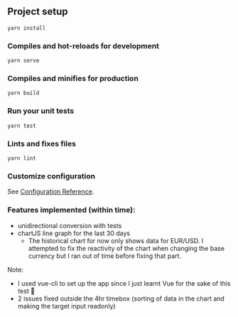 ## Project setup

```
yarn install
```

### Compiles and hot-reloads for development

```
yarn serve
```

### Compiles and minifies for production

```
yarn build
```

### Run your unit tests

```
yarn test
```

### Lints and fixes files

```
yarn lint
```

### Customize configuration

See [Configuration Reference](https://cli.vuejs.org/config/).

### Features implemented (within time):
- unidirectional conversion with tests
- chartJS line graph for the last 30 days
   - The historical chart for now only shows data for EUR/USD.
I attempted to fix the reactivity of the chart when changing the base currency but I ran out of time before fixing that part.

Note: 
- I used vue-cli to set up the app since I just learnt Vue for the sake of this test 🙂
- 2 issues fixed outside the 4hr timebox (sorting of data in the chart and making the target input readonly)
